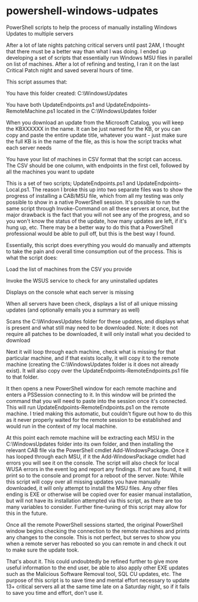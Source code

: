 # powershell-windows-udpates
PowerShell scripts to help the process of manually installing Windows Updates to multiple servers

After a lot of late nights patching critical servers until past 2AM, I thought that there must be a better way than what I was doing. I ended up developing a set of scripts that essentially run Windows MSU files in parallel on list of machines. After a lot of refining and testing, I ran it on the last Critical Patch night and saved several hours of time.

This script assumes that:

You have this folder created: C:\WindowsUpdates

You have both UpdateEndpoints.ps1 and UpdateEndpoints-RemoteMachine.ps1 located in the C:\WindowsUpdates folder

When you download an update from the Microsoft Catalog, you will keep the KBXXXXXX in the name. It can be just named for the KB, or you can copy and paste the entire update title, whatever you want - just make sure the full KB is in the name of the file, as this is how the script tracks what each server needs

You have your list of machines in CSV format that the script can access. The CSV should be one column, with endpoints in the first cell, followed by all the machines you want to update

This is a set of two scripts; UpdateEndpoints.ps1 and UpdateEndpoints-Local.ps1. The reason I broke this up into two separate files was to show the progress of installing a CAB/MSU file, which from all my testing was only possible to show in a native PowerShell session. It's possible to run the same script through Invoke-Command on all these servers at once, but the major drawback is the fact that you will not see any of the progress, and so you won't know the status of the update, how many updates are left, if it's hung up, etc. There may be a better way to do this that a PowerShell professional would be able to pull off, but this is the best way I found.

Essentially, this script does everything you would do manually and attempts to take the pain and overall time consumption out of the process. This is what the script does:

Load the list of machines from the CSV you provide

Invoke the WSUS service to check for any uninstalled updates

Displays on the console what each server is missing

When all servers have been check, displays a list of all unique missing updates (and optionally emails you a summary as well)

Scans the C:\WindowsUpdates folder for these updates, and displays what is present and what still may need to be downloaded. Note: it does not require all patches to be downloaded, it will only install what you decided to download

Next it will loop through each machine, check what is missing for that particular machine, and if that exists locally, it will copy it to the remote machine (creating the C:\WindowsUpdates folder is it does not already exist). It will also copy over the UpdateEndpoints-RemoteEndpoints.ps1 file to that folder.

It then opens a new PowerShell window for each remote machine and enters a PSSession connecting to it. In this window will be printed the command that you will need to paste into the session once it's connected. This will run UpdateEndpoints-RemoteEndpoints.ps1 on the remote machine. I tried making this automatic, but couldn't figure out how to do this as it never properly waited for the remote session to be established and would run in the context of my local machine.

At this point each remote machine will be extracting each MSU in the C:\WindowsUpdates folder into its own folder, and then installing the relevant CAB file via the PowerShell cmdlet Add-WindowsPackage. Once it has looped through each MSU, if it the Add-WindowsPackage cmdlet had errors you will see it on the console. The script will also check for local WUSA errors in the event log and report any findings. If not are found, it will print so to the console and prompt for a reboot of the server. Note: While this script will copy over all missing updates you have manually downloaded, it will only attempt to install the MSU files. Any other files ending is EXE or otherwise will be copied over for easier manual installation, but will not have its installation attempted via this script, as there are too many variables to consider. Further fine-tuning of this script may allow for this in the future.

Once all the remote PowerShell sessions started, the original PowerShell window begins checking the connection to the remote machines and prints any changes to the console. This is not perfect, but serves to show you when a remote server has rebooted so you can remote in and check it out to make sure the update took.

That's about it. This could undoubtedly be refined further to give more useful information to the end user, be able to also apply other EXE updates such as the Malicious Software Removal tool, SQL CU updates, etc. The purpose of this script is to save time and mental effort necessary to update 13+ critical servers all at the same time late on a Saturday night, so if it fails to save you time and effort, don't use it.
